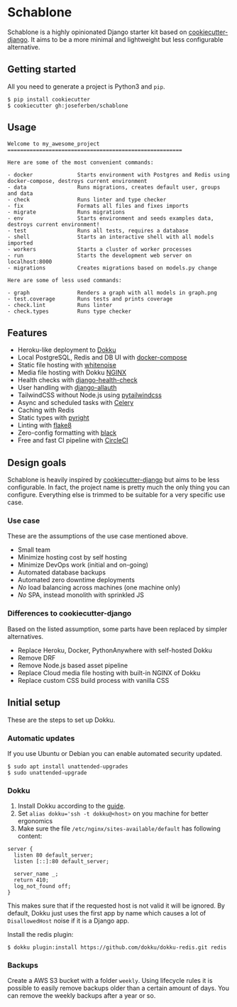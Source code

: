 # Schablone

Schablone is a highly opinionated Django starter kit based on [cookiecutter-django](https://github.com/cookiecutter/cookiecutter-django). It aims to be a more minimal and lightweight but less configurable alternative.

## Getting started

All you need to generate a project is Python3 and `pip`.

    $ pip install cookiecutter
    $ cookiecutter gh:joseferben/schablone

## Usage

```
Welcome to my_awesome_project
=======================================================

Here are some of the most convenient commands:

- docker              Starts environment with Postgres and Redis using docker-compose, destroys current environment
- data                Runs migrations, creates default user, groups and data
- check               Runs linter and type checker
- fix                 Formats all files and fixes imports
- migrate             Runs migrations
- env                 Starts environment and seeds examples data, destroys current environment!
- test                Runs all tests, requires a database
- shell               Starts an interactive shell with all models imported
- workers             Starts a cluster of worker processes
- run                 Starts the development web server on localhost:8000
- migrations          Creates migrations based on models.py change

Here are some of less used commands:

- graph               Renders a graph with all models in graph.png
- test.coverage       Runs tests and prints coverage
- check.lint          Runs linter
- check.types         Runs type checker
```

## Features

- Heroku-like deployment to [Dokku](https://dokku.com/)
- Local PostgreSQL, Redis and DB UI with [docker-compose](https://docs.docker.com/compose/)
- Static file hosting with [whitenoise](http://whitenoise.evans.io/en/stable/)
- Media file hosting with Dokku [NGINX](https://dokku.com/docs/configuration/nginx/)
- Health checks with [django-health-check](https://django-health-check.readthedocs.io/en/latest/)
- User handling with [django-allauth](https://django-allauth.readthedocs.io/en/latest/overview.html)
- TailwindCSS without Node.js using [pytailwindcss](https://github.com/timonweb/pytailwindcss)
- Async and scheduled tasks with [Celery](https://github.com/celery/celery)
- Caching with Redis
- Static types with [pyright](https://github.com/microsoft/pyright)
- Linting with [flake8](https://flake8.pycqa.org/en/latest/)
- Zero-config formatting with [black](https://black.readthedocs.io/en/stable/)
- Free and fast CI pipeline with [CircleCI](https://circleci.com/)

## Design goals

Schablone is heavily inspired by [cookiecutter-django](https://github.com/cookiecutter/cookiecutter-django) but aims to be less configurable. In fact, the project name is pretty much the only thing you can configure. Everything else is trimmed to be suitable for a very specific use case.

### Use case
These are the assumptions of the use case mentioned above.

- Small team
- Minimize hosting cost by self hosting
- Minimize DevOps work (initial and on-going)
- Automated database backups
- Automated zero downtime deployments
- *No* load balancing across machines (one machine only)
- *No* SPA, instead monolith with sprinkled JS

### Differences to cookiecutter-django
Based on the listed assumption, some parts have been replaced by simpler alternatives.

- Replace Heroku, Docker, PythonAnywhere with self-hosted Dokku
- Remove DRF
- Remove Node.js based asset pipeline
- Replace Cloud media file hosting with built-in NGINX of Dokku
- Replace custom CSS build process with vanilla CSS

## Initial setup
These are the steps to set up Dokku.

### Automatic updates
If you use Ubuntu or Debian you can enable automated security updated.

    $ sudo apt install unattended-upgrades
    $ sudo unattended-upgrade

### Dokku

1. Install Dokku according to the [guide](https://dokku.com/docs/getting-started/installation/).
2. Set `alias dokku='ssh -t dokku@<host>` on you machine for better ergonomics
3. Make sure the file `/etc/nginx/sites-available/default` has following content:
```
server {
  listen 80 default_server;
  listen [::]:80 default_server;

  server_name _;
  return 410;
  log_not_found off;
}
```
This makes sure that if the requested host is not valid it will be ignored. By default, Dokku just uses the first app by name which causes a lot of `DisallowedHost` noise if it is a Django app.

Install the redis plugin:

    $ dokku plugin:install https://github.com/dokku/dokku-redis.git redis

### Backups
Create a AWS S3 bucket with a folder `weekly`. Using lifecycle rules it is possible to easily remove backups older than a certain amount of days. You can remove the weekly backups after a year or so.
